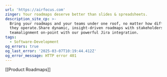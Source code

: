 ```yaml
---
url: 'https://airfocus.com'
zinger: Your roadmaps deserve better than slides & spreadsheets.
description_site_cp: >-
  Bring your roadmaps and your teams under one roof, no matter how differently
  they operate.Share dynamic, insight-driven roadmaps with stakeholders, keeping
  teamalignment on-point with our powerful Jira integration.
tags:
  - Software-Development
og_errors: true
og_last_error: '2025-03-07T10:19:44.412Z'
og_error_message: HTTP error 401
---
```

[[Product Roadmaps]]

